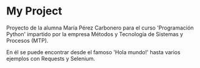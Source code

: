 # My Project

Proyecto de la alumna María Pérez Carbonero para el curso 'Programación Python' impartido por la empresa Métodos y Tecnología de Sistemas y Procesos (MTP).

En él se puede encontrar desde el famoso 'Hola mundo!' hasta varios ejemplos con Requests y Selenium.